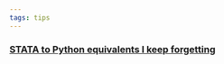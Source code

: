 ```yaml
---
tags: tips
---
```


### [STATA to Python equivalents I keep forgetting](http://www.danielmsullivan.com/pages/tutorial_stata_to_python.html)

